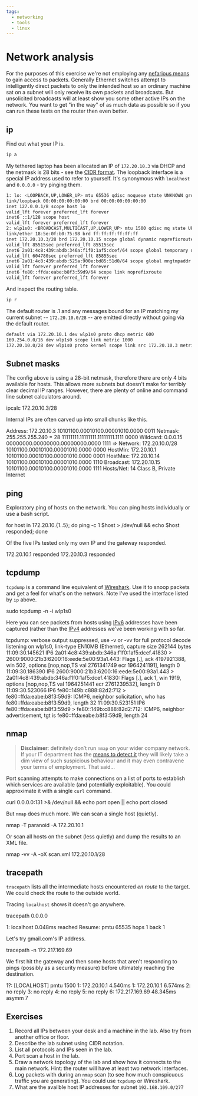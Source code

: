 ```yaml
---
tags:
  - networking
  - tools
  - linux
---
```


# Network analysis

For the purposes of this exercise we're not employing any [nefarious
means](https://www.techopedia.com/definition/27471/address-resolution-protocol-poisoning-arp-poisoning)
to gain access to packets. Generally Ethernet switches attempt to intelligently
direct packets to only the intended host so an ordinary machine sat on a subnet
will only receive its own packets and broadcasts. But unsolicited broadcasts
will at least show you some other active IPs on the network. You want to get
"in the way" of as much data as possible so if you can run these tests on the
router then even better.

## ip
Find out what your IP is.

```bash
ip a
```

My tethered laptop has been allocated an IP of `172.20.10.3` via DHCP and the
netmask is 28 bits - see the [CIDR
format](https://en.wikipedia.org/wiki/Classless_Inter-Domain_Routing). The
loopback interface is a special IP address used to refer to yourself. It's
synonymous with `localhost` and `0.0.0.0` - try pinging them.

```bash
1: lo: <LOOPBACK,UP,LOWER_UP> mtu 65536 qdisc noqueue state UNKNOWN group default qlen 1000
link/loopback 00:00:00:00:00:00 brd 00:00:00:00:00:00
inet 127.0.0.1/8 scope host lo
valid_lft forever preferred_lft forever
inet6 ::1/128 scope host
valid_lft forever preferred_lft forever
2: wlp1s0: <BROADCAST,MULTICAST,UP,LOWER_UP> mtu 1500 qdisc mq state UP group default qlen 1000
link/ether 18:5e:0f:b0:75:98 brd ff:ff:ff:ff:ff:ff
inet 172.20.10.3/28 brd 172.20.10.15 scope global dynamic noprefixroute wlp1s0
valid_lft 85515sec preferred_lft 85515sec
inet6 2a01:4c8:439:abdb:346a:f1f0:1af5:dcef/64 scope global temporary dynamic
valid_lft 604780sec preferred_lft 85855sec
inet6 2a01:4c8:439:abdb:525a:900e:bd85:51d0/64 scope global mngtmpaddr noprefixroute
valid_lft forever preferred_lft forever
inet6 fe80::ffda:eabe:b8f3:59d9/64 scope link noprefixroute
valid_lft forever preferred_lft forever
```

And inspect the routing table.

```bash
ip r
```

The default router is .1 and any messages bound for an IP matching my current subnet -- `172.20.10.0/28` -- are emitted directly without going via the default router.

```bash
default via 172.20.10.1 dev wlp1s0 proto dhcp metric 600
169.254.0.0/16 dev wlp1s0 scope link metric 1000
172.20.10.0/28 dev wlp1s0 proto kernel scope link src 172.20.10.3 metric 600
```

## Subnet masks
The config above is using a 28-bit netmask, therefore there are only 4 bits available for hosts. This allows more subnets but doesn't make for terribly clear decimal IP ranges. However, there are plenty of online and command line subnet calculators around.

ipcalc 172.20.10.3/28

Internal IPs are often carved up into small chunks like this.

Address: 172.20.10.3 10101100.00010100.00001010.0000 0011
Netmask: 255.255.255.240 = 28 11111111.11111111.11111111.1111 0000
Wildcard: 0.0.0.15 00000000.00000000.00000000.0000 1111
=>
Network: 172.20.10.0/28 10101100.00010100.00001010.0000 0000
HostMin: 172.20.10.1 10101100.00010100.00001010.0000 0001
HostMax: 172.20.10.14 10101100.00010100.00001010.0000 1110
Broadcast: 172.20.10.15 10101100.00010100.00001010.0000 1111
Hosts/Net: 14 Class B, Private Internet

## ping

Exploratory ping of hosts on the network. You can ping hosts individually or use a bash script.

for host in 172.20.10.{1..5}; do ping -c 1 $host > /dev/null && echo $host responded; done

Of the five IPs tested only my own IP and the gateway responded.

172.20.10.1 responded
172.20.10.3 responded

## tcpdump

`tcpdump` is a command line equivalent of [Wireshark](https://en.wikipedia.org/wiki/Wireshark). Use it to snoop packets and get a feel for what's on the network. Note I've used the interface listed by `ip` above.

sudo tcpdump -n -i wlp1s0

Here you can see packets from hosts using [IPv6](https://en.wikipedia.org/wiki/IPv6) addresses have been captured (rather than the [IPv4](https://en.wikipedia.org/wiki/IPv4) addresses we've been working with so far.

tcpdump: verbose output suppressed, use -v or -vv for full protocol decode
listening on wlp1s0, link-type EN10MB (Ethernet), capture size 262144 bytes
11:09:30.145621 IP6 2a01:4c8:439:abdb:346a:f1f0:1af5:dcef.41830 > 2600:9000:21b3:6200:16:eede:5e00:93a1.443: Flags [.], ack 4197921388, win 502, options [nop,nop,TS val 2761341749 ecr 1964241191], length 0
11:09:30.186390 IP6 2600:9000:21b3:6200:16:eede:5e00:93a1.443 > 2a01:4c8:439:abdb:346a:f1f0:1af5:dcef.41830: Flags [.], ack 1, win 1919, options [nop,nop,TS val 1964251441 ecr 2761239532], length 0
11:09:30.523066 IP6 fe80::149b:c888:82d2:712 > fe80::ffda:eabe:b8f3:59d9: ICMP6, neighbor solicitation, who has fe80::ffda:eabe:b8f3:59d9, length 32
11:09:30.523151 IP6 fe80::ffda:eabe:b8f3:59d9 > fe80::149b:c888:82d2:712: ICMP6, neighbor advertisement, tgt is fe80::ffda:eabe:b8f3:59d9, length 24

## nmap

> __Disclaimer__: definitely don’t run ```nmap``` on your wider company network. If your IT department has the [means to detect it](https://en.wikipedia.org/wiki/Intrusion_detection_system) they will likely take a dim view of such suspicious behaviour and it may even contravene your terms of employment. That said...

Port scanning attempts to make connections on a list of ports to establish which services are available (and potentially exploitable). You could approximate it with a single `curl` command.

curl 0.0.0.0:131 >& /dev/null && echo port open || echo port closed

But `nmap` does much more. We can scan a single host (quietly).

nmap -T paranoid -A 172.20.10.1

Or scan all hosts on the subnet (less quietly) and dump the results to an XML file.

nmap -vv -A -oX scan.xml 172.20.10.1/28

## tracepath

`tracepath` lists all the intermediate hosts encountered _en route_ to the target. We could check the route to the outside world.

Tracing `localhost` shows it doesn't go anywhere.

tracepath 0.0.0.0

1: localhost 0.048ms reached
Resume: pmtu 65535 hops 1 back 1

Let's try gmail.com's IP address.

tracepath -n 172.217.169.69

We first hit the gateway and then some hosts that aren't responding to pings (possibly as a security measure) before ultimately reaching the destination.

1?: [LOCALHOST] pmtu 1500
1: 172.20.10.1 4.540ms
1: 172.20.10.1 6.574ms
2: no reply
3: no reply
4: no reply
5: no reply
6: 172.217.169.69 48.345ms asymm 7

## Exercises

1. Record all IPs between your desk and a machine in the lab. Also try from another office or floor.
1. Describe the lab subnet using CIDR notation.
1. List all protocols and IPs seen in the lab.
1. Port scan a host in the lab.
1. Draw a network topology of the lab and show how it connects to the main network. Hint: the router will have at least two network interfaces.
1. Log packets with during an `nmap` scan (to see how much conspicuous traffic _you_ are generating). You could use `tcpdump` or Wireshark.
1. What are the availble host IP addresses for subnet `192.168.109.0/27`?
